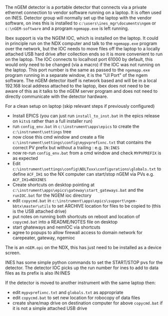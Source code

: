 The nGEM detector is a portable detector that connects via a private ethernet connection to vendor software running on a laptop. It is often used on INES. Detector group will normally set up the laptop with the vendor software, on ines this is installed to `c:\users\ines_mgr\documents\ngem` or `c:\nGEM-software` and a program `ngemapp.exe` is left running.

Ibex support is via the NGEM IOC, which is installed on the laptop. It could in principle run on the NDX computer and talk to the `ngemapp.exe` program over the network, but the IOC needs to move files off the laptop to a locally attached USB hard drive after collection ends so it is more convenient to run on the laptop. The IOC connects to localhost port 61000 by default, this would only need to be changed (via a macro) if the IOC was not running on the laptop. This port number is the same as passed to the `ngemapp.exe` program running in a separate window, it is the "UI Port" of the ngem software. The nGEM detector itself is network based and will be in a local 192.168 local address attached to the laptop, ibex does not need to be aware of this as it talks to the nGEM server program and does not need to directly communicate with the detector hardware.   

For a clean setup on laptop (skip relevant steps if previously configured)
* Install EPICS (you can just run `install_to_inst.bat` in the epics release on `kits$` rather than a full installer run)
* run `config_env.bat` in `c:\instrument\apps\epics` to create the `c:\instrument\settings` tree
* now close this cmd window and create a file `c:\instrument\settings\config\mypvprefixnc.txt` that contains the correct PV prefix but without a trailing : e.g. `IN:INES`
* now re-run `config_env.bat` from a cmd window and check `MYPVPREFIX` is as expected
* Edit `c:\instrument\settings\config\NDLTxxx\configurations\globals.txt` to define `ACF_IH1` so the NX computer can start/stop nGEM via PVs e.g. `ACF_IH1=NDXINES`
* Create shortcuts on desktop pointing at `c:\instrument\apps\epics\gateway\start_gateways.bat` and the `runIOC.bat` for the NGEM ioc directory
* edit `copycmd.bat` in `c:\instrument\apps\epics\support\ngem-bbtx\master\utils` to set ARCHIVE location for files to be copied to (this is the USB attached drive)
* put notes on running both shortcuts on reboot and location of `copycmd.bat` into a README/NOTES file on desktop
* start ghateways and nemIOC via shortcuts
* agree to popups to allow firewall access to domain network for carepeater, gateway, ngemioc

The is an `nGEM.opi` on the NDX, this has just need to be installed as a device screen.

INES has some simple python commands to set the START/STOP pvs for the detector. The detector IOC picks up the run number for ines to add to data files as its prefix is also IN:INES  

If the detector is moved to another instrument with the same laptop then:

* edit `mypvprefixnc.txt` and `globals.txt` as appropriate
* edit `copycmd.bat` to set new location for robocopy of data files
* create share/map drive on destination computer for above `copycmd.bat` if it is not a simple attached USB drive

     
